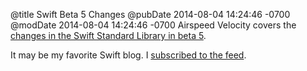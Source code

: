 @title Swift Beta 5 Changes
@pubDate 2014-08-04 14:24:46 -0700
@modDate 2014-08-04 14:24:46 -0700
Airspeed Velocity covers the <a href="http://airspeedvelocity.net/2014/08/04/changes-in-the-swift-standard-library-in-beta-5/">changes in the Swift Standard Library in beta 5</a>.

It may be my favorite Swift blog. I <a href="http://airspeedvelocity.net/feed/">subscribed to the feed</a>.
